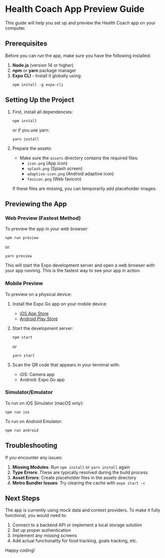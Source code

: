 # Health Coach App Preview Guide

This guide will help you set up and preview the Health Coach app on your computer.

## Prerequisites

Before you can run the app, make sure you have the following installed:

1. **Node.js** (version 14 or higher)
2. **npm** or **yarn** package manager
3. **Expo CLI** - Install it globally using:
   ```
   npm install -g expo-cli
   ```

## Setting Up the Project

1. First, install all dependencies:
   ```
   npm install
   ```
   or if you use yarn:
   ```
   yarn install
   ```

2. Prepare the assets:
   - Make sure the `assets` directory contains the required files:
     - `icon.png` (App icon)
     - `splash.png` (Splash screen)
     - `adaptive-icon.png` (Android adaptive icon)
     - `favicon.png` (Web favicon)

   If these files are missing, you can temporarily add placeholder images.

## Previewing the App

### Web Preview (Fastest Method)

To preview the app in your web browser:

```
npm run preview
```
or
```
yarn preview
```

This will start the Expo development server and open a web browser with your app running. This is the fastest way to see your app in action.

### Mobile Preview

To preview on a physical device:

1. Install the Expo Go app on your mobile device:
   - [iOS App Store](https://apps.apple.com/app/expo-go/id982107779)
   - [Android Play Store](https://play.google.com/store/apps/details?id=host.exp.exponent)

2. Start the development server:
   ```
   npm start
   ```
   or
   ```
   yarn start
   ```

3. Scan the QR code that appears in your terminal with:
   - iOS: Camera app
   - Android: Expo Go app

### Simulator/Emulator

To run on iOS Simulator (macOS only):
```
npm run ios
```

To run on Android Emulator:
```
npm run android
```

## Troubleshooting

If you encounter any issues:

1. **Missing Modules**: Run `npm install` or `yarn install` again
2. **Type Errors**: These are typically resolved during the build process
3. **Asset Errors**: Create placeholder files in the assets directory
4. **Metro Bundler Issues**: Try clearing the cache with `expo start -c`

## Next Steps

The app is currently using mock data and context providers. To make it fully functional, you would need to:

1. Connect to a backend API or implement a local storage solution
2. Set up proper authentication
3. Implement any missing screens
4. Add actual functionality for food tracking, goals tracking, etc.

Happy coding! 